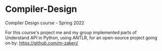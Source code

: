 # Compiler-Design

Compiler Design course - Spring 2022

For this course's project me and my group implemented parts of Understand API in Python, using ANTLR, for an open-source project going on by: https://github.com/m-zakeri/
